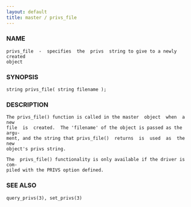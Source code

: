 ```yaml
---
layout: default
title: master / privs_file
---
```


### NAME

    privs_file  -  specifies  the  privs  string to give to a newly created
    object


### SYNOPSIS

    string privs_file( string filename );


### DESCRIPTION

    The privs_file() function is called in the master  object  when  a  new
    file  is  created.  The 'filename' of the object is passed as the argu‐
    ment, and the string that privs_file()  returns  is  used  as  the  new
    object's privs string.

    The  privs_file() functionality is only available if the driver is com‐
    piled with the PRIVS option defined.


### SEE ALSO

    query_privs(3), set_privs(3)
